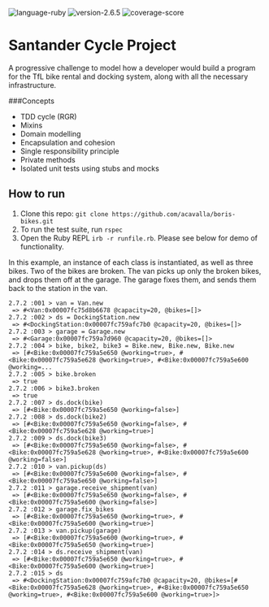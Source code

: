 ![language-ruby](https://img.shields.io/badge/language-ruby-red) ![version-2.6.5](https://img.shields.io/badge/version-2.7.2-lightgrey) ![coverage-score](https://img.shields.io/badge/coverage-100%25-success)

# Santander Cycle Project #

A progressive challenge to model how a developer would build a program for the TfL bike rental and docking system, along with all the necessary infrastructure.

###Concepts
- TDD cycle (RGR)
- Mixins
- Domain modelling
- Encapsulation and cohesion
- Single responsibility principle
- Private methods
- Isolated unit tests using stubs and mocks

## How to run

1. Clone this repo: `git clone https://github.com/acavalla/boris-bikes.git`
2. To run the test suite, run `rspec`
2. Open the Ruby REPL `irb -r runfile.rb`. Please see below for demo of functionality.

In this example, an instance of each class is instantiated, as well as three bikes. Two of the bikes are broken. The van picks up only the broken bikes, and drops them off at the garage. The garage fixes them, and sends them back to the station in the van.
```
2.7.2 :001 > van = Van.new
 => #<Van:0x00007fc75d8b6678 @capacity=20, @bikes=[]>
2.7.2 :002 > ds = DockingStation.new
 => #<DockingStation:0x00007fc759afc7b0 @capacity=20, @bikes=[]>
2.7.2 :003 > garage = Garage.new
 => #<Garage:0x00007fc759a7d960 @capacity=20, @bikes=[]>
2.7.2 :004 > bike, bike2, bike3 = Bike.new, Bike.new, Bike.new
 => [#<Bike:0x00007fc759a5e650 @working=true>, #<Bike:0x00007fc759a5e628 @working=true>, #<Bike:0x00007fc759a5e600 @working=...
2.7.2 :005 > bike.broken
 => true
2.7.2 :006 > bike3.broken
 => true
2.7.2 :007 > ds.dock(bike)
 => [#<Bike:0x00007fc759a5e650 @working=false>]
2.7.2 :008 > ds.dock(bike2)
 => [#<Bike:0x00007fc759a5e650 @working=false>, #<Bike:0x00007fc759a5e628 @working=true>]
2.7.2 :009 > ds.dock(bike3)
 => [#<Bike:0x00007fc759a5e650 @working=false>, #<Bike:0x00007fc759a5e628 @working=true>, #<Bike:0x00007fc759a5e600 @working=false>]
2.7.2 :010 > van.pickup(ds)
 => [#<Bike:0x00007fc759a5e600 @working=false>, #<Bike:0x00007fc759a5e650 @working=false>]
2.7.2 :011 > garage.receive_shipment(van)
 => [#<Bike:0x00007fc759a5e650 @working=false>, #<Bike:0x00007fc759a5e600 @working=false>]
2.7.2 :012 > garage.fix_bikes
 => [#<Bike:0x00007fc759a5e650 @working=true>, #<Bike:0x00007fc759a5e600 @working=true>]
2.7.2 :013 > van.pickup(garage)
 => [#<Bike:0x00007fc759a5e600 @working=true>, #<Bike:0x00007fc759a5e650 @working=true>]
2.7.2 :014 > ds.receive_shipment(van)
 => [#<Bike:0x00007fc759a5e650 @working=true>, #<Bike:0x00007fc759a5e600 @working=true>]
2.7.2 :015 > ds
 => #<DockingStation:0x00007fc759afc7b0 @capacity=20, @bikes=[#<Bike:0x00007fc759a5e628 @working=true>, #<Bike:0x00007fc759a5e650 @working=true>, #<Bike:0x00007fc759a5e600 @working=true>]>
```
